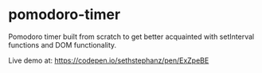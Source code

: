 # pomodoro-timer
Pomodoro timer built from scratch to get better acquainted with setInterval functions and DOM functionality.

Live demo at: https://codepen.io/sethstephanz/pen/ExZpeBE
